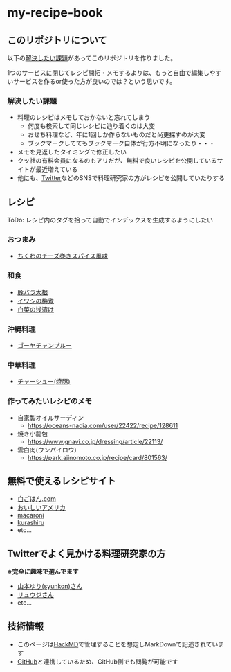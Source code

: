 # my-recipe-book

## このリポジトリについて

以下の[解決したい課題](#解決したい課題)があってこのリポジトリを作りました。

1つのサービスに閉じてレシピ開拓・メモするよりは、もっと自由で編集しやすいサービスを作るor使った方が良いのでは？という思いです。

### 解決したい課題

* 料理のレシピはメモしておかないと忘れてしまう
    * 何度も検索して同じレシピに辿り着くのは大変
    * おせち料理など、年に1回しか作らないものだと尚更探すのが大変
    * ブックマークしててもブックマーク自体が行方不明になったり・・・
* メモを見返したタイミングで修正したい
* クッ社の有料会員になるのもアリだが、無料で良いレシピを公開しているサイトが最近増えている
* 他にも、[Twitter](https://twitter.com/)などのSNSで料理研究家の方がレシピを公開していたりする

## レシピ

ToDo: レシピ内のタグを拾って自動でインデックスを生成するようにしたい

### おつまみ

* [ちくわのチーズ巻きスパイス風味](https://hackmd.io/@GyTP6pUqQkKQUZiFBNIT2Q/B1R4fDCSI)

### 和食

* [豚バラ大根](https://hackmd.io/@GyTP6pUqQkKQUZiFBNIT2Q/B1sbOw0HU)
* [イワシの梅煮](https://hackmd.io/@GyTP6pUqQkKQUZiFBNIT2Q/r17SLKLCL)
* [白菜の浅漬け](https://hackmd.io/@GyTP6pUqQkKQUZiFBNIT2Q/HJZboDRHL)

### 沖縄料理

* [ゴーヤチャンプルー](https://hackmd.io/@GyTP6pUqQkKQUZiFBNIT2Q/SypgotzNU)

### 中華料理

* [チャーシュー(焼豚)](https://hackmd.io/@GyTP6pUqQkKQUZiFBNIT2Q/Hk4beRnEU)

### 作ってみたいレシピのメモ

* 自家製オイルサーディン
    * https://oceans-nadia.com/user/22422/recipe/128611
* 焼き小龍包
    * https://www.gnavi.co.jp/dressing/article/22113/
* 雲白肉(ウンパイロウ)
    * https://park.ajinomoto.co.jp/recipe/card/801563/

## 無料で使えるレシピサイト

* [白ごはん.com](https://www.sirogohan.com/)
* [おいしいアメリカ](https://www.oishiiamerica.com/)
* [macaroni](https://macaro-ni.jp/)
* [kurashiru](https://www.kurashiru.com/)
* etc...

## Twitterでよく見かける料理研究家の方

**※完全に趣味で選んでます**

* [山本ゆり(syunkon)さん](https://twitter.com/syunkon0507)
* [リュウジさん](https://twitter.com/ore825?s=20)
* etc...

## 技術情報

* このページは[HackMD](https://hackmd.io/)で管理することを想定しMarkDownで記述されています
* [GitHub](https://github.com/)と連携しているため、GitHub側でも閲覧が可能です
